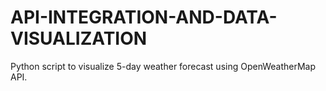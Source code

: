 # API-INTEGRATION-AND-DATA-VISUALIZATION
Python script to visualize 5-day weather forecast using OpenWeatherMap API.
